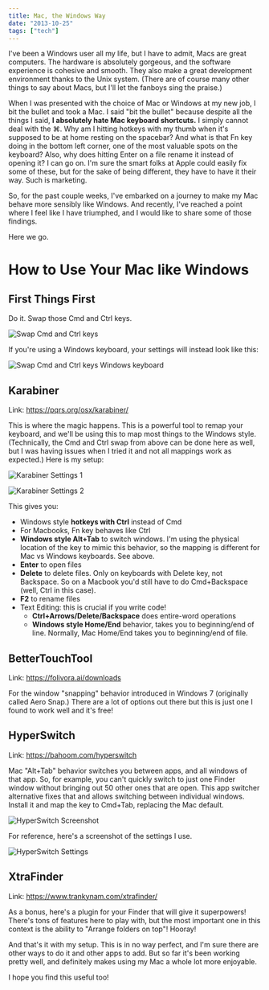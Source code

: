 ```yaml
---
title: Mac, the Windows Way
date: "2013-10-25"
tags: ["tech"]
---
```


I've been a Windows user all my life, but I have to admit, Macs are great computers. The hardware is absolutely gorgeous, and the software experience is cohesive and smooth. They also make a great development environment thanks to the Unix system. (There are of course many other things to say about Macs, but I'll let the fanboys sing the praise.)

When I was presented with the choice of Mac or Windows at my new job, I bit the bullet and took a Mac. I said "bit the bullet" because despite all the things I said, **I absolutely hate Mac keyboard shortcuts.** I simply cannot deal with the ⌘. Why am I hitting hotkeys with my thumb when it's supposed to be at home resting on the spacebar? And what is that Fn key doing in the bottom left corner, one of the most valuable spots on the keyboard? Also, why does hitting Enter on a file rename it instead of opening it? I can go on. I'm sure the smart folks at Apple could easily fix some of these, but for the sake of being different, they have to have it their way. Such is marketing.

So, for the past couple weeks, I've embarked on a journey to make my Mac behave more sensibly like Windows. And recently, I've reached a point where I feel like I have triumphed, and I would like to share some of those findings.

Here we go.

# How to Use Your Mac like Windows

## First Things First

Do it. Swap those Cmd and Ctrl keys.

![Swap Cmd and Ctrl keys](settings1.png)

If you're using a Windows keyboard, your settings will instead look like this:

![Swap Cmd and Ctrl keys Windows keyboard](settings2.png)

## Karabiner

Link: https://pqrs.org/osx/karabiner/

This is where the magic happens. This is a powerful tool to remap your keyboard, and we'll be using this to map most things to the Windows style. (Technically, the Cmd and Ctrl swap from above can be done here as well, but I was having issues when I tried it and not all mappings work as expected.) Here is my setup:

![Karabiner Settings 1](karabiner1.png)

![Karabiner Settings 2](karabiner2.png)

This gives you:

- Windows style **hotkeys with Ctrl** instead of Cmd
- For Macbooks, Fn key behaves like Ctrl
- **Windows style Alt+Tab** to switch windows. I'm using the physical location of the key to mimic this behavior, so the mapping is different for Mac vs Windows keyboards. See above.
- **Enter** to open files
- **Delete** to delete files. Only on keyboards with Delete key, not Backspace. So on a Macbook you'd still have to do Cmd+Backspace (well, Ctrl in this case).
- **F2** to rename files
- Text Editing: this is crucial if you write code!
  - **Ctrl+Arrows/Delete/Backspace** does entire-word operations
  - **Windows style Home/End** behavior, takes you to beginning/end of line. Normally, Mac Home/End takes you to beginning/end of file.

## BetterTouchTool

Link: https://folivora.ai/downloads

For the window "snapping" behavior introduced in Windows 7 (originally called Aero Snap.) There are a lot of options out there but this is just one I found to work well and it's free!

## HyperSwitch

Link: https://bahoom.com/hyperswitch

Mac "Alt+Tab" behavior switches you between apps, and all windows of that app. So, for example, you can't quickly switch to just one Finder window without bringing out 50 other ones that are open. This app switcher alternative fixes that and allows switching between individual windows. Install it and map the key to Cmd+Tab, replacing the Mac default.

![HyperSwitch Screenshot](hyperswitch1.png)

For reference, here's a screenshot of the settings I use.

![HyperSwitch Settings](hyperswitch2.png)

## XtraFinder

Link: https://www.trankynam.com/xtrafinder/

As a bonus, here's a plugin for your Finder that will give it superpowers! There's tons of features here to play with, but the most important one in this context is the ability to "Arrange folders on top"! Hooray!

And that's it with my setup. This is in no way perfect, and I'm sure there are other ways to do it and other apps to add. But so far it's been working pretty well, and definitely makes using my Mac a whole lot more enjoyable.

I hope you find this useful too!
